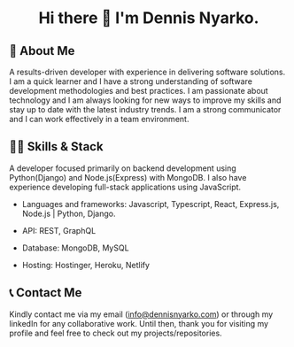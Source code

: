 <h1 align="center">Hi there 👋 I'm Dennis Nyarko.</h1>

## 🤔 About Me 
A results-driven developer with experience in delivering software solutions. I am a quick learner and I have a strong understanding of software development methodologies and best practices. I am passionate about technology and I am always looking for new ways to improve my skills and stay up to date with the latest industry trends. I am a strong communicator and I can work effectively in a team environment.

## 👨‍💻 Skills & Stack

A developer focused primarily on backend development using Python(Django) and Node.js(Express) with MongoDB. I also have experience developing full-stack applications using JavaScript.

- Languages and frameworks: Javascript, Typescript, React, Express.js, Node.js | Python, Django.

- API: REST, GraphQL 

- Database: MongoDB, MySQL 

- Hosting: Hostinger, Heroku, Netlify 

## 📞 Contact Me
Kindly contact me via my email (info@dennisnyarko.com) or through my linkedIn for any collaborative work. Until then, thank you for visiting my profile and feel free to check out my projects/repositories. 

